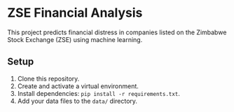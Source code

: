 # ZSE Financial Analysis

This project predicts financial distress in companies listed on the Zimbabwe Stock Exchange (ZSE) using machine learning.

## Setup
1. Clone this repository.
2. Create and activate a virtual environment.
3. Install dependencies: `pip install -r requirements.txt`.
4. Add your data files to the `data/` directory.
